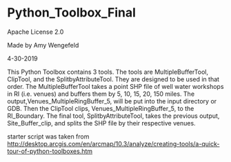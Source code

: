 # Python_Toolbox_Final

Apache License 2.0

Made by Amy Wengefeld

4-30-2019

 This Python Toolbox contains 3 tools. The tools are MultipleBufferTool, ClipTool, and the
 SplitbyAttributeTool. They are designed to be used in that order. The MultipleBufferTool
 takes a point SHP file of well water workshops in RI (i.e. venues) and buffers them by 5, 10, 15,
 20, 150 miles. The output,Venues_MultipleRingBuffer_5, will be put into the input directory
 or GDB. Then the ClipTool clips, Venues_MultipleRingBuffer_5, to the RI_Boundary. The final tool,
 SplitbyAttributeTool, takes the previous output, Site_Buffer_clip, and splits the SHP file by
 their respective venues.

 starter script was taken from
 http://desktop.arcgis.com/en/arcmap/10.3/analyze/creating-tools/a-quick-tour-of-python-toolboxes.htm
